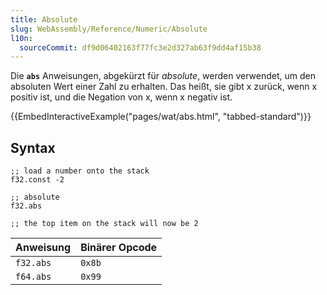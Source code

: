 ```yaml
---
title: Absolute
slug: WebAssembly/Reference/Numeric/Absolute
l10n:
  sourceCommit: df9d06402163f77fc3e2d327ab63f9dd4af15b38
---
```


Die **`abs`** Anweisungen, abgekürzt für _absolute_, werden verwendet, um den absoluten Wert einer Zahl zu erhalten. Das heißt, sie gibt x zurück, wenn x positiv ist, und die Negation von x, wenn x negativ ist.

{{EmbedInteractiveExample("pages/wat/abs.html", "tabbed-standard")}}

## Syntax

```wasm
;; load a number onto the stack
f32.const -2

;; absolute
f32.abs

;; the top item on the stack will now be 2
```

| Anweisung | Binärer Opcode |
| --------- | -------------- |
| `f32.abs` | `0x8b`         |
| `f64.abs` | `0x99`         |
